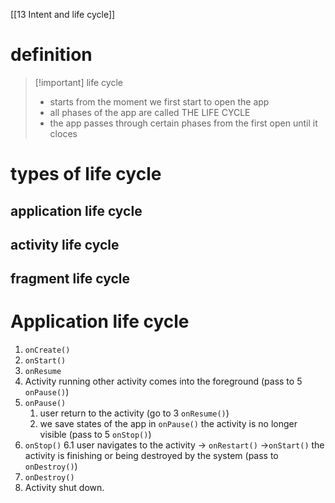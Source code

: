 [[13 Intent and life cycle]]

# definition

>[!important] life cycle
>- starts from the moment we first start to open the app
>- all phases of the app are called THE LIFE CYCLE
>- the app passes through certain phases from the first open until it cloces


# types of life cycle
## application life cycle
## activity life cycle
## fragment life cycle



# Application life cycle

1. `onCreate()`
2. `onStart()`
3. `onResume`
4. Activity running
other activity comes into the foreground (pass to 5 `onPause()`)
5. `onPause()`
	1. user return to the activity (go to 3 `onResume()`)
	2. we save states of the app in `onPause()`
the activity is no longer visible (pass to 5 `onStop()`)
6. `onStop()`
		6.1 user navigates to the activity -> `onRestart()` ->`onStart()`
the activity is finishing or being destroyed by the system (pass to `onDestroy()`)
7. `onDestroy()`
8. Activity shut down.































